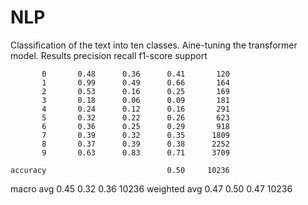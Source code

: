 # NLP
Classification of the text into ten classes. Аine-tuning the transformer model.
Results
             precision    recall  f1-score   support

           0       0.48      0.36      0.41       120
           1       0.99      0.49      0.66       164
           2       0.53      0.16      0.25       169
           3       0.18      0.06      0.09       181
           4       0.24      0.12      0.16       291
           5       0.32      0.22      0.26       623
           6       0.36      0.25      0.29       918
           7       0.39      0.32      0.35      1809
           8       0.37      0.39      0.38      2252
           9       0.63      0.83      0.71      3709

    accuracy                           0.50     10236
   macro avg       0.45      0.32      0.36     10236
weighted avg       0.47      0.50      0.47     10236

